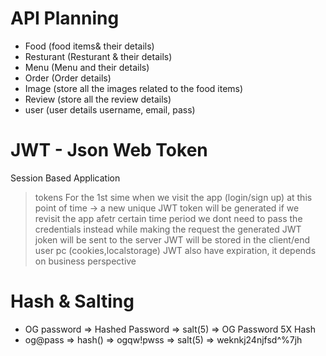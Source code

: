 # API Planning

- Food (food items& their details)
- Resturant (Resturant & their details)
- Menu (Menu and their details)
- Order (Order details)
- Image (store all the images related to the food items)
- Review (store all the review details)
- user (user details username, email, pass)

# JWT - Json Web Token

Session Based Application

> tokens
> For the 1st sime when we visit the app (login/sign up)
> at this point of time -> a new unique JWT token will be generated
> if we revisit the app afetr certain time period we dont need to pass the credentials
> instead while making the request the generated JWT joken will be sent to the server
> JWT will be stored in the client/end user pc (cookies,localstorage)
> JWT also have expiration, it depends on business perspective

# Hash & Salting

- OG password => Hashed Password => salt(5) => OG Password 5X Hash
- og@pass => hash() => ogqw!pwss => salt(5) => weknkj24njfsd^%7jh
